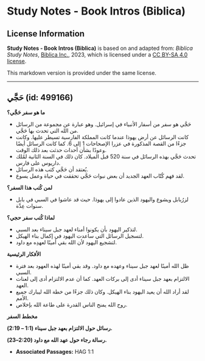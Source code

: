 # Study Notes - Book Intros (Biblica)

## License Information

**Study Notes - Book Intros (Biblica)** is based on and adapted from: _Biblica Study Notes_, [Biblica Inc.](https://www.biblica.com/), 2023, which is licensed under a [CC BY-SA 4.0 license](https://creativecommons.org/licenses/by-sa/4.0/legalcode.en).

This markdown version is provided under the same license.



--------------------------------

## حَجَّي (id: 499166)

**ما هو سفر حَجَّي؟**

* حَجَّي هو سفر من أسفار الأنبياء في إسرائيل. وهو عبارة عن مجموعة من الرسائل من الله التي تحدث بها حَجَّي.
* كانت الرسائل عن أرض يهوذا عندما كانت المملكة الفارسية تسيطر عليها. وكانت جزءًا من القصة المذكورة في عزرا الإصحاحات 1 إلى 6\. كما كانت الرسائل أيضًا وعودًا بشأن أحداث حدثت بعد ذلك الوقت.
* تحدث حَجَّي بهذه الرسائل في سنة 520 قبل الميلاد. كان ذلك في السنة الثانية لمُلك داريوس على فارس.
* يُعتقد أن حَجَّي كتب هذه الرسائل.
* لقد فهم كُتّاب العهد الجديد أن بعض نبوات حَجَّي تحققت في حياة وعمل يسوع.

**لمن كُتب هذا السفر؟**

* لزرُبابل ويشوع واليهود الذين عادوا إلى يهوذا. حيث قد عاشوا في السبي في بابل سنوات عِدَّة.

**لماذا كُتب سفر** **حجي؟**

* لتذكير اليهود بأن يكونوا أمناء لعهد جبل سيناء بعد السبي.
* لتسجيل الرسائل التي ساعدت اليهود في إكمال بناء الهيكل.
* لتشجيع اليهود لأن الله بقي أمينًا لعهدِه مع داود.

**الأفكار الرئيسية**

* ظل الله أمينًا لعهد جبل سيناء وعهده مع داود. وقد بقي أمينًا لهذه العهود بعد فترة السبي.
* الالتزام بعهد جبل سيناء أدى إلى بركات العهد. كما أن عدم الالتزام أدى إلى لعنات العهد.
* لقد أراد الله أن يعيد اليهود بناء الهيكل. وكان ذلك جزءًا من خطة الله ليبارك جميع الأمم.
* روح الله يمنح الناس القدرة على طاعة الله بإخلاص.

**مخطط السفر**

**رسائل حول الالتزام بعهد جبل سيناء (1:1 – 2:19\).**

**رسالة رجاء حول عهد الله مع داود (2:20–23\).**

* **Associated Passages:** HAG 1:1

